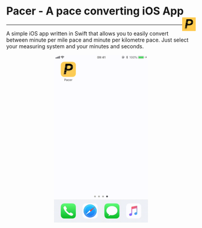# Pacer - A pace converting iOS App <img align="right" src="Pacer/Media.xcassets/AppIcon.appiconset/pacerAppIcon.png" width="36" height="36"/>
--------------
A simple iOS app written in Swift that allows you to easily convert between minute per mile pace and minute per kilometre pace. 
Just select your measuring system and your minutes and seconds. 
<div align="center">
  <img src="PacerVideo.gif" width="250" height="445"/>
</div>
